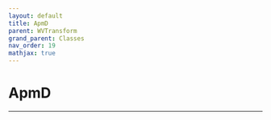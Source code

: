 ```yaml
---
layout: default
title: ApmD
parent: WVTransform
grand_parent: Classes
nav_order: 19
mathjax: true
---
```


#  ApmD




---


